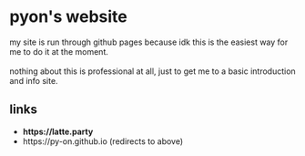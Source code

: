 <h1>pyon's website</h1>
my site is run through github pages because idk this is the easiest way for me to do it at the moment.
<br><br>
nothing about this is professional at all, just to get me to a basic introduction and info site.
<h2>links</h2>
<ul>
  <li><strong>https://latte.party</strong></li>
  <li>https://py-on.github.io (redirects to above)</li>
</ul>

